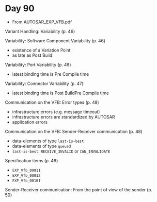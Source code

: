 # Day 90

* From AUTOSAR\_EXP\_VFB.pdf

Variant Handling: Variability (p. 46)

Variability: Software Component Variability (p. 46)
* existence of a Variation Point
* as late as Post Build

Variability: Port Variability (p. 46)
* latest binding time is Pre Compile time

Variability: Connector Variability (p. 47)
* latest binding time is Post BuildPre Compile time

Communication on the VFB: Error types (p. 48)
* infrastructure errors (e.g. message timeout)
* infrastructure errors are standardized by AUTOSAR
* application errors

Communication on the VFB: Sender-Receiver communication (p. 48)
* data-elements of type `last-is-best`
* data-elements of type `queued`
* `last-is-best`: `RECEIVE_INVALID` or `CAN_INVALIDATE`

Specification items (p. 49)
* `EXP_Vfb_00011`
* `EXP_Vfb_00012`
* `EXP_Vfb_00101`

Sender-Receiver communication: From the point of view of the sender (p. 50)
